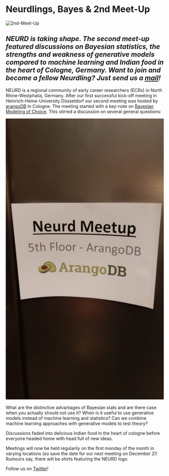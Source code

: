 # Neurdlings, Bayes & 2nd Meet-Up

![2nd-Meet-Up](/files/images/Felix-at-NEURD)

## *NEURD is taking shape. The second meet-up featured discussions on Bayesian statistics, the strengths and weakness of generative models compared to machine learning and Indian food in the heart of Cologne, Germany. Want to join and become a fellow Neurdling? Just send us a [mail](neurdsarefun@gmail.com)!*

NEURD is a regional community of early career researchers (ECRs) in North Rhine-Westphalia, Germany. After our first successful kick-off meeting in Heinrich-Heine-University Düsseldorf our second meeting was hosted by [arangoDB](https://www.arangodb.com) in Cologne. The meeting started with a key-note on [Bayesian Modeling of Choice](/files/html/NeurdPres.html). This stirred a discussion on several general questions: 

![Door-sign](/files/images/NEURD-at-ArangoDB.jpeg)

What are the distinctive advantages of Bayesian stats and are there case when you actually should not use it? When is it useful to use generative models instead of machine learning and statistics? Can we combine machine learning approaches with generative models to test theory?

Discussions faded into delicious Indian food in the heart of cologne before everyone headed home with head full of new ideas.

Meetings will now be held regularily on the first monday of the month in varying locations (so save the date for our next meeting on December 2)! Rumours say, there will be shirts featuring the NEURD logo.

Follow us on [Twitter](https://twitter.com/__neurd__)!